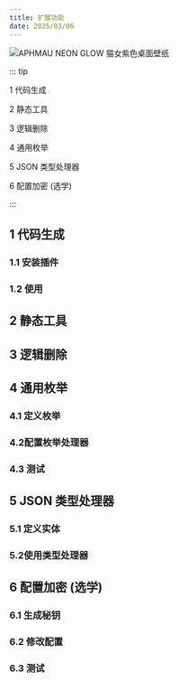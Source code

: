 ```yaml
---
title: 扩展功能
date: 2025/03/06
---
```


![APHMAU NEON GLOW 猫女紫色桌面壁纸](https://bizhi1.com/wp-content/uploads/2025/03/aphmau-neon-glow-catgirl-purple-desktop-wallpaper-4k.jpg)

::: tip

1 代码生成

2 静态工具

3 逻辑删除

4 通用枚举

5 JSON 类型处理器

6 配置加密 (选学)

:::

## 1 代码生成

### 1.1 安装插件

### 1.2 使用



## 2 静态工具



## 3 逻辑删除



## 4 通用枚举

### 4.1 定义枚举

### 4.2配置枚举处理器

### 4.3 测试



## 5 JSON 类型处理器

### 5.1 定义实体

### 5.2使用类型处理器



## 6 配置加密 (选学)

### 6.1 生成秘钥

### 6.2 修改配置

### 6.3 测试
